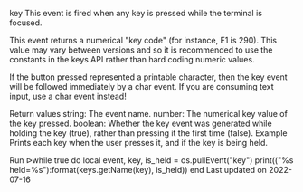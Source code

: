 key
This event is fired when any key is pressed while the terminal is focused.

This event returns a numerical "key code" (for instance, F1 is 290). This value may vary between versions and so it is recommended to use the constants in the keys API rather than hard coding numeric values.

If the button pressed represented a printable character, then the key event will be followed immediately by a char event. If you are consuming text input, use a char event instead!

Return values
string: The event name.
number: The numerical key value of the key pressed.
boolean: Whether the key event was generated while holding the key (true), rather than pressing it the first time (false).
Example
Prints each key when the user presses it, and if the key is being held.

Run ᐅwhile true do
  local event, key, is_held = os.pullEvent("key")
  print(("%s held=%s"):format(keys.getName(key), is_held))
end
Last updated on 2022-07-16